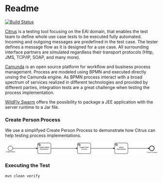 # Readme

[![Build Status](https://travis-ci.org/ungerts/wildfly-camunda-citrus.svg?branch=master)](https://travis-ci.org/ungerts/wildfly-camunda-citrus)

[Citrus](https://www.citrusframework.org/) is a testing tool focusing on the EAI domain, that enables the test team to define whole use case tests to be executed fully automated. 
Incoming and outgoing messages are predefined in the test case. The tester defines a message flow as it is designed for 
a use case. All surrounding interface partners are simulated regardless their transport protocols (Http, JMS, TCP/IP, 
SOAP, and many more). 

[Camunda](https://camunda.org/) is an open source platform for workflow and business process management. Process are modeled using BPMN and executed
directly unsing the Camunda engine. As BPMN process interact with a broad spectrum of services realized in different technologies
and provided by different parties, integration tests are a great challenge when testing the process implementation.

[WildFly Swarm](http://wildfly-swarm.io/) offers the possibility to package a JEE application with the server runtime
to a Jar file.

### Create Person Process ###

We use a simplifyed Create Person Process to demonstrate how Citrus can help testing process implementations.

![Create Person Process](./doc/CreatePersonProcess.svg)

### Executing the Test ###

```
mvn clean verify
```